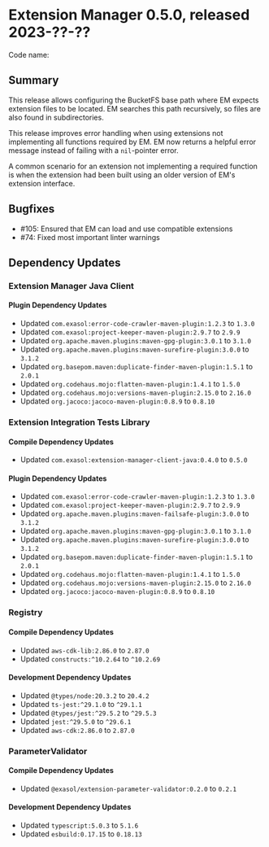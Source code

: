 # Extension Manager 0.5.0, released 2023-??-??

Code name:

## Summary

This release allows configuring the BucketFS base path where EM expects extension files to be located. EM searches this path recursively, so files are also found in subdirectories.

This release improves error handling when using extensions not implementing all functions required by EM. EM now returns a helpful error message instead of failing with a `nil`-pointer error.

A common scenario for an extension not implementing a required function is when the extension had been built using an older version of EM's extension interface.

## Bugfixes

* #105: Ensured that EM can load and use compatible extensions
* #74: Fixed most important linter warnings

## Dependency Updates

### Extension Manager Java Client

#### Plugin Dependency Updates

* Updated `com.exasol:error-code-crawler-maven-plugin:1.2.3` to `1.3.0`
* Updated `com.exasol:project-keeper-maven-plugin:2.9.7` to `2.9.9`
* Updated `org.apache.maven.plugins:maven-gpg-plugin:3.0.1` to `3.1.0`
* Updated `org.apache.maven.plugins:maven-surefire-plugin:3.0.0` to `3.1.2`
* Updated `org.basepom.maven:duplicate-finder-maven-plugin:1.5.1` to `2.0.1`
* Updated `org.codehaus.mojo:flatten-maven-plugin:1.4.1` to `1.5.0`
* Updated `org.codehaus.mojo:versions-maven-plugin:2.15.0` to `2.16.0`
* Updated `org.jacoco:jacoco-maven-plugin:0.8.9` to `0.8.10`

### Extension Integration Tests Library

#### Compile Dependency Updates

* Updated `com.exasol:extension-manager-client-java:0.4.0` to `0.5.0`

#### Plugin Dependency Updates

* Updated `com.exasol:error-code-crawler-maven-plugin:1.2.3` to `1.3.0`
* Updated `com.exasol:project-keeper-maven-plugin:2.9.7` to `2.9.9`
* Updated `org.apache.maven.plugins:maven-failsafe-plugin:3.0.0` to `3.1.2`
* Updated `org.apache.maven.plugins:maven-gpg-plugin:3.0.1` to `3.1.0`
* Updated `org.apache.maven.plugins:maven-surefire-plugin:3.0.0` to `3.1.2`
* Updated `org.basepom.maven:duplicate-finder-maven-plugin:1.5.1` to `2.0.1`
* Updated `org.codehaus.mojo:flatten-maven-plugin:1.4.1` to `1.5.0`
* Updated `org.codehaus.mojo:versions-maven-plugin:2.15.0` to `2.16.0`
* Updated `org.jacoco:jacoco-maven-plugin:0.8.9` to `0.8.10`

### Registry

#### Compile Dependency Updates

* Updated `aws-cdk-lib:2.86.0` to `2.87.0`
* Updated `constructs:^10.2.64` to `^10.2.69`

#### Development Dependency Updates

* Updated `@types/node:20.3.2` to `20.4.2`
* Updated `ts-jest:^29.1.0` to `^29.1.1`
* Updated `@types/jest:^29.5.2` to `^29.5.3`
* Updated `jest:^29.5.0` to `^29.6.1`
* Updated `aws-cdk:2.86.0` to `2.87.0`

### ParameterValidator

#### Compile Dependency Updates

* Updated `@exasol/extension-parameter-validator:0.2.0` to `0.2.1`

#### Development Dependency Updates

* Updated `typescript:5.0.3` to `5.1.6`
* Updated `esbuild:0.17.15` to `0.18.13`
